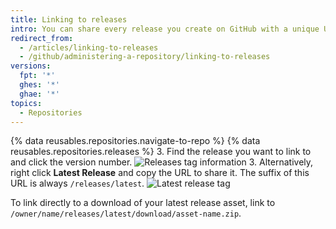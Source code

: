 ```yaml
---
title: Linking to releases
intro: You can share every release you create on GitHub with a unique URL.
redirect_from:
  - /articles/linking-to-releases
  - /github/administering-a-repository/linking-to-releases
versions:
  fpt: '*'
  ghes: '*'
  ghae: '*'
topics:
  - Repositories
---
```

{% data reusables.repositories.navigate-to-repo %}
{% data reusables.repositories.releases %}
3. Find the release you want to link to and click the version number.
   ![Releases tag information](/assets/images/help/releases/release_tag_name.png)
3. Alternatively, right click **Latest Release** and copy the URL to share it. The suffix of this URL is always `/releases/latest`.
   ![Latest release tag](/assets/images/help/releases/release_latest_release_tag.png)

To link directly to a download of your latest release asset, link to `/owner/name/releases/latest/download/asset-name.zip`.
